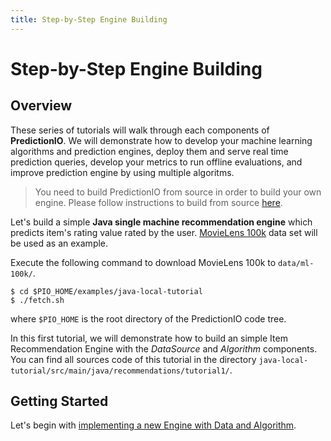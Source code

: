 ```yaml
---
title: Step-by-Step Engine Building
---
```


# Step-by-Step Engine Building

## Overview

These series of tutorials will walk through each components of **PredictionIO**.
We will demonstrate how to develop your machine learning algorithms and
prediction engines, deploy them and serve real time prediction queries, develop
your metrics to run offline evaluations, and improve prediction engine by using
multiple algoritms.

> You need to build PredictionIO from source in order to build your own engine.
Please follow instructions to build from source
[here](/install/install-sourcecode.html).

Let's build a simple **Java single machine recommendation engine** which
predicts item's rating value rated by the user. [MovieLens
100k](http://grouplens.org/datasets/movielens/) data set will be used as an
example.

Execute the following command to download MovieLens 100k to `data/ml-100k/`.

```
$ cd $PIO_HOME/examples/java-local-tutorial
$ ./fetch.sh
```
where `$PIO_HOME` is the root directory of the PredictionIO code tree.

In this first tutorial, we will demonstrate how to build an simple Item
Recommendation Engine with the *DataSource* and *Algorithm* components. You can
find all sources code of this tutorial in the directory
`java-local-tutorial/src/main/java/recommendations/tutorial1/`.

## Getting Started

Let's begin with [implementing a new Engine with Data and
Algorithm](dataalgorithm.html).
